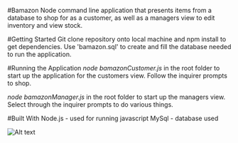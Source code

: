 #Bamazon
Node command line application that presents items from a database to shop for as a customer, as well as a managers view to edit inventory and view stock.

#Getting Started
Git clone repository onto local machine and npm install to get dependencies.
Use 'bamazon.sql' to create and fill the database needed to run the application.

#Running the Application
_node bamazonCustomer.js_ in the root folder to start up the application for the customers view. Follow the inquirer prompts to shop.

_node bamazonManager.js_ in the root folder to start up the managers view. Select through the inquirer prompts to do various things.

#Built With
Node.js - used for running javascript
MySql - database used

![Alt text](BamazonScreenRecord.gif?raw=true "Title")